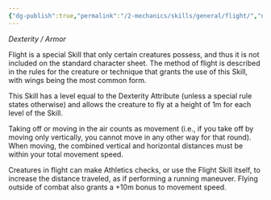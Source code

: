 ```yaml
---
{"dg-publish":true,"permalink":"/2-mechanics/skills/general/flight/","noteIcon":""}
---
```


*Dexterity / Armor*

Flight is a special Skill that only certain creatures possess, and thus it is not included on the standard character sheet. The method of flight is described in the rules for the creature or technique that grants the use of this Skill, with wings being the most common form.

This Skill has a level equal to the Dexterity Attribute (unless a special rule states otherwise) and allows the creature to fly at a height of 1m for each level of the Skill.

Taking off or moving in the air counts as movement (i.e., if you take off by moving only vertically, you cannot move in any other way for that round). When moving, the combined vertical and horizontal distances must be within your total movement speed.

Creatures in flight can make Athletics checks, or use the Flight Skill itself, to increase the distance traveled, as if performing a running maneuver. Flying outside of combat also grants a +10m bonus to movement speed.
